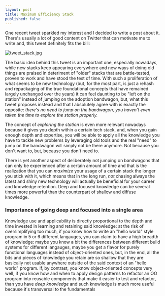 ```yaml
---
layout: post
title: Maximum Efficiency Stack
published: false
---
```


One recent tweet sparkled my interest and I decided to write a post about it. There's usually a lot of good content on Twitter that can motivate me to write and, this tweet definitely fits the bill:

 ![tweet_stack.jpg]({{site.baseurl}}/images/tweet_stack.jpg)

The basic idea behind this tweet is an important one, especially nowadays, while new stacks keep appearing everywhere and new ways of doing old things are praised in deteriment of "older" stacks that are battle-tested, proven to work and have stood the test of time. With such a proliferation of what seems to be new technology (but, for the most part, is just a rehash and repackaging of the true foundational concepts that have remained largely unchanged over the years) it can feel daunting to be "left on the station" instead of jumping on the adoption bandwagon, but, what this tweet proposes instead and that I absolutely agree with is exactly the opposite: _there's no need to jump on the bandwagon, you haven't even taken the time to explore the station properly._

The concept of _exploring the station_ is even more relevant nowadays because it gives you depth within a certain tech stack, and, when you gain enough depth and expertise, you will be able to apply all the knowledge you have to tackle new problems by leveraging old tools and the real "need" to jump on the bandwagon will simply not be there anymore. Not because you don't want to, but, because you don't need to.

There is yet another aspect of deliberately not jumping on bandwagons that can only be experienced after a certain amount of time and that is the realization that you can _maximize_ your usage of a certain stack the longer you stick with it, which means that in the long run, _not_ chasing always the latest and shiny new technology will actually be beneficial for your career and knowledge retention. Deep and focused knowledge can be several times more powerful than the counterpart of shallow and diffuse knowledge.

### Importance of going deep and focused into a single area

Knowledge use and applicability is directly proportional to the depth and time invested in learning and retaining said knowledge: at the risk of oversimplifying too much, if you know how to write an "hello world" style program in 5 or 6 different langauges, you can claim to have a high breadth of knowledge: maybe you know a bit the differences between different build systems for different langauges, maybe you get a flavor for purely functional languages instead of object-oriented ones, but, in the end, all the bits and pieces of knowledge you retain are so shallow that they are basically not usable anywhere outside of the said context of an "hello world" program. If, by contrast, you know object-oriented concepts very well, if you know how and when to apply design patterns to refactor an OO program into reusable components that make it easier to test and refactor, than you have _deep knowledge_ and such knowledge is much more useful because it's transversal to the fundamentals 
